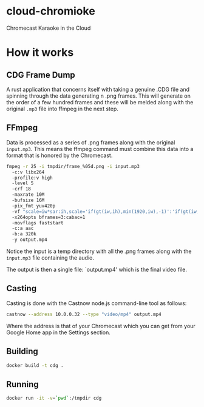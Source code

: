# cloud-chromioke
Chromecast Karaoke in the Cloud

# How it works

## CDG Frame Dump
A rust application that concerns itself with taking a genuine .CDG file
and spinning through the data generating n .png frames.  This will
generate on the order of a few hundred frames and these will be melded
along with the original `.mp3` file into ffmpeg in the next step.

## FFmpeg
Data is processed as a series of .png frames along with the original
`input.mp3`. This means the ffmpeg command must combine this data into a
format that is honored by the Chromecast.

```sh
fmpeg -r 25 -i tmpdir/frame_%05d.png -i input.mp3 
  -c:v libx264
  -profile:v high
  -level 5
  -crf 18
  -maxrate 10M
  -bufsize 16M
  -pix_fmt yuv420p
  -vf "scale=iw*sar:ih,scale='if(gt(iw,ih),min(1920,iw),-1)':'if(gt(iw,ih),-1,min(1080,ih))'"
  -x264opts bframes=3:cabac=1
  -movflags faststart
  -c:a aac
  -b:a 320k
  -y output.mp4
```

Notice the input is a temp directory with all the .png frames along with
the `input.mp3` file containing the audio.

The output is then a single file: `output.mp4' which is the final video
file.

## Casting
Casting is done with the Castnow node.js command-line tool as follows:

```sh
castnow --address 10.0.0.32 --type "video/mp4" output.mp4
```

Where the address is that of your Chromecast which you can get from your
Google Home app in the Settings section.

## Building
```sh
docker build -t cdg .
```

## Running
```sh
docker run -it -v=`pwd`:/tmpdir cdg
```
